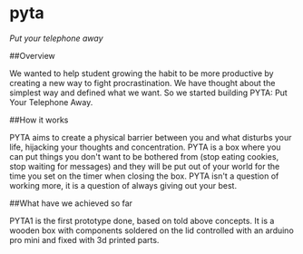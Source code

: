 # pyta

*Put your telephone away*

##Overview

We wanted to help student growing the habit to be more productive by creating a new way to fight procrastination. We have thought about the simplest way and defined what we want. So we started building PYTA: Put Your Telephone Away.

##How it works

PYTA aims to create a physical barrier between you and what disturbs your life, hijacking your thoughts and concentration. PYTA is a box where you can put things you don't want to be bothered from (stop eating cookies, stop waiting for messages) and they will be put out of your world for the time you set on the timer when closing the box. PYTA isn't a question of working more, it is a question of always giving out your best.

##What have we achieved so far

PYTA1 is the first prototype done, based on told above concepts. It is a wooden box with components soldered on the lid controlled with an arduino pro mini and fixed with 3d printed parts.

